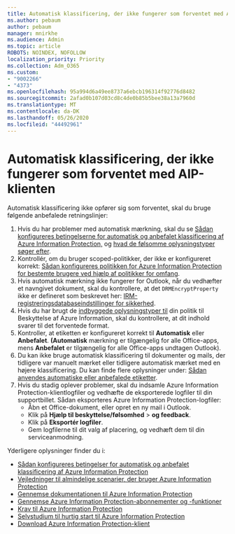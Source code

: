 ```yaml
---
title: Automatisk klassificering, der ikke fungerer som forventet med AIP-klienten
ms.author: pebaum
author: pebaum
manager: mnirkhe
ms.audience: Admin
ms.topic: article
ROBOTS: NOINDEX, NOFOLLOW
localization_priority: Priority
ms.collection: Adm_O365
ms.custom:
- "9002266"
- "4373"
ms.openlocfilehash: 95a994d6a49ee8737a6ebcb196314f92776d8482
ms.sourcegitcommit: 2afad0b107d03cd8c4de0b85b5bee38a13a7960d
ms.translationtype: MT
ms.contentlocale: da-DK
ms.lasthandoff: 05/26/2020
ms.locfileid: "44492961"
---
```

# <a name="automatic-classification-not-behaving-as-expected-with-the-aip-client"></a>Automatisk klassificering, der ikke fungerer som forventet med AIP-klienten

Automatisk klassificering ikke opfører sig som forventet, skal du bruge følgende anbefalede retningslinjer:

1. Hvis du har problemer med automatisk mærkning, skal du se [Sådan konfigureres betingelserne for automatisk og anbefalet klassificering af Azure Information Protection,](https://docs.microsoft.com/azure/information-protection/configure-policy-classification) og [hvad de følsomme oplysningstyper søger efter](https://docs.microsoft.com/office365/securitycompliance/what-the-sensitive-information-types-look-for).
2. Kontrollér, om du bruger scoped-politikker, der ikke er konfigureret korrekt: [Sådan konfigureres politikken for Azure Information Protection for bestemte brugere ved hjælp af politikker for omfang](https://docs.microsoft.com/azure/information-protection/configure-policy-scope).
3. Hvis automatisk mærkning ikke fungerer for Outlook, når du vedhæfter et navngivet dokument, skal du kontrollere, at det `DRMEncryptProperty` ikke er defineret som beskrevet her: [IRM-registreringsdatabaseindstillinger for sikkerhed](https://docs.microsoft.com/deployoffice/security/protect-sensitive-messages-and-documents-by-using-irm-in-office#office-2016-irm-registry-key-options).
4. Hvis du har brugt de [indbyggede oplysningstyper til](https://support.office.com/article/What-the-sensitive-information-types-look-for-fd505979-76be-4d9f-b459-abef3fc9e86b) din politik til Beskyttelse af Azure Information, skal du kontrollere, at dit indhold svarer til det forventede format.
5. Kontroller, at etiketten er konfigureret korrekt til **Automatisk** eller **Anbefalet**. **(Automatisk** mærkning er tilgængelig for alle Office-apps, mens **Anbefalet** er tilgængelig for alle Office-apps undtagen Outlook).
6. Du kan ikke bruge automatisk klassificering til dokumenter og mails, der tidligere var manuelt mærket eller tidligere automatisk mærket med en højere klassificering.  Du kan finde flere oplysninger under: [Sådan anvendes automatiske eller anbefalede etiketter](https://docs.microsoft.com/azure/information-protection/configure-policy-classification#how-automatic-or-recommended-labels-are-applied).
7. Hvis du stadig oplever problemer, skal du indsamle Azure Information Protection-klientlogfiler og vedhæfte de eksporterede logfiler til din supportbillet. Sådan eksporteres Azure Information Protection-logfiler:
    - Åbn et Office-dokument, eller opret en ny mail i Outlook.
    - Klik på **Hjælp til beskyttelse/følsomhed**  >  **og feedback**.
    - Klik på **Eksportér logfiler**.
    - Gem logfilerne til dit valg af placering, og vedhæft dem til din serviceanmodning.

Yderligere oplysninger finder du i:

- [Sådan konfigureres betingelser for automatisk og anbefalet klassificering af Azure Information Protection](https://docs.microsoft.com/azure/information-protection/configure-policy-classification)
- [Vejledninger til almindelige scenarier, der bruger Azure Information Protection](https://docs.microsoft.com/azure/information-protection/how-to-guides)
- [Gennemse dokumentationen til Azure Information Protection](https://docs.microsoft.com/azure/information-protection/what-is-information-protection)
- [Gennemse Azure Information Protection-abonnementer og -funktioner](https://azure.microsoft.com/pricing/details/information-protection)
- [Krav til Azure Information Protection](https://docs.microsoft.com/azure/information-protection/get-started/requirements)
- [Selvstudium til hurtig start til Azure Information Protection](https://docs.microsoft.com/azure/information-protection/get-started/infoprotect-quick-start-tutorial)
- [Download Azure Information Protection-klient](https://www.microsoft.com/download/details.aspx?id=53018)
